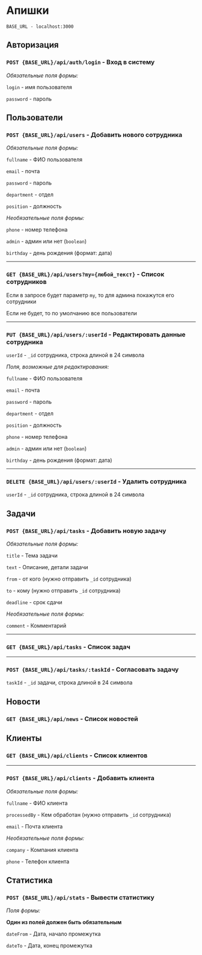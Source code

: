 # Апишки

`BASE_URL - localhost:3000`

## Авторизация

### `POST {BASE_URL}/api/auth/login` - Вход в систему

_Обязательные поля формы:_

`login` - имя пользователя

`password` - пароль

## Пользователи

### `POST {BASE_URL}/api/users` - Добавить нового сотрудника

_Обязательные поля формы:_

`fullname` - ФИО пользователя

`email` - почта

`password` - пароль

`department` - отдел

`position` - должность

_Необязательные поля формы:_

`phone` - номер телефона

`admin` - админ или нет (`boolean`)

`birthday` - день рождения (формат: дата)

---
### `GET {BASE_URL}/api/users?my={любой_текст}` - Список сотрудников

Если в запросе будет параметр `my`, то для админа покажутся его сотрудники

Если не будет, то по умолчанию все пользователи

---
### `PUT {BASE_URL}/api/users/:userId` - Редактировать данные сотрудника

`userId` - `_id` сотрудника, строка длиной в 24 символа

_Поля, возможные для редактирования:_

`fullname` - ФИО пользователя

`email` - почта

`password` - пароль

`department` - отдел

`position` - должность

`phone` - номер телефона

`admin` - админ или нет (`boolean`)

`birthday` - день рождения (формат: дата)

---
### `DELETE {BASE_URL}/api/users/:userId` - Удалить сотрудника

`userId` - `_id` сотрудника, строка длиной в 24 символа

## Задачи

### `POST {BASE_URL}/api/tasks` - Добавить новую задачу

_Обязательные поля формы:_

`title` - Тема задачи

`text` - Описание, детали задачи

`from` - от кого (нужно отправить `_id` сотрудника)

`to` - кому (нужно отправить `_id` сотрудника)

`deadline` - срок сдачи

_Необязательные поля формы:_

`comment` - Комментарий

---
### `GET {BASE_URL}/api/tasks` - Список задач

---
### `POST {BASE_URL}/api/tasks/:taskId` - Согласовать задачу

`taskId` - `_id` задачи, строка длиной в 24 символа

## Новости

### `GET {BASE_URL}/api/news` - Список новостей

## Клиенты

### `GET {BASE_URL}/api/clients` - Список клиентов

---
### `POST {BASE_URL}/api/clients` - Добавить клиента

_Обязательные поля формы:_

`fullname` - ФИО клиента

`processedBy` - Кем обработан (нужно отправить `_id` сотрудника)

`email` - Почта клиента

_Необязательные поля формы:_

`company` - Компания клиента

`phone` - Телефон клиента

## Статистика

### `POST {BASE_URL}/api/stats` - Вывести статистику

_Поля формы:_

__Один из полей должен быть обязательным__

`dateFrom` - Дата, начало промежутка

`dateTo` - Дата, конец промежутка

